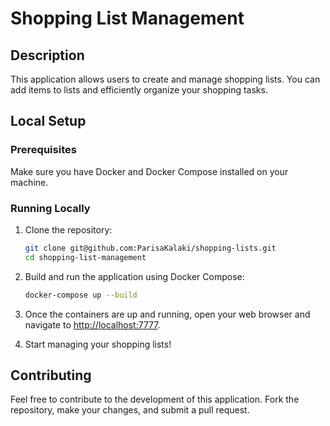 # Shopping List Management

## Description

This application allows users to create and manage shopping lists. You can add items to lists and efficiently organize your shopping tasks.

## Local Setup

### Prerequisites

Make sure you have Docker and Docker Compose installed on your machine.

### Running Locally

1. Clone the repository:

   ```bash
   git clone git@github.com:ParisaKalaki/shopping-lists.git
   cd shopping-list-management
   ```

2. Build and run the application using Docker Compose:

   ```bash
   docker-compose up --build
   ```

3. Once the containers are up and running, open your web browser and navigate to [http://localhost:7777](http://localhost:7777).

4. Start managing your shopping lists!

## Contributing

Feel free to contribute to the development of this application. Fork the repository, make your changes, and submit a pull request.
